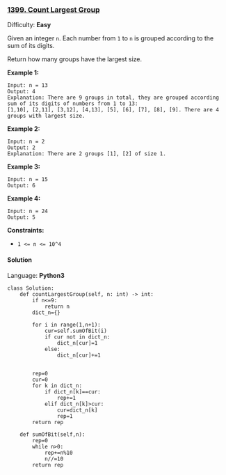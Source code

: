 ### [1399\. Count Largest Group](https://leetcode.com/problems/count-largest-group/)

Difficulty: **Easy**


Given an integer `n`. Each number from `1` to `n` is grouped according to the sum of its digits. 

Return how many groups have the largest size.

**Example 1:**

```
Input: n = 13
Output: 4
Explanation: There are 9 groups in total, they are grouped according sum of its digits of numbers from 1 to 13:
[1,10], [2,11], [3,12], [4,13], [5], [6], [7], [8], [9]. There are 4 groups with largest size.
```

**Example 2:**

```
Input: n = 2
Output: 2
Explanation: There are 2 groups [1], [2] of size 1.
```

**Example 3:**

```
Input: n = 15
Output: 6
```

**Example 4:**

```
Input: n = 24
Output: 5
```

**Constraints:**

*   `1 <= n <= 10^4`


#### Solution

Language: **Python3**

```python3
class Solution:
    def countLargestGroup(self, n: int) -> int:
        if n<=9:
            return n
        dict_n={}
        
        for i in range(1,n+1):
            cur=self.sumOfBit(i)
            if cur not in dict_n:
                dict_n[cur]=1
            else:
                dict_n[cur]+=1
            
        
        rep=0
        cur=0
        for k in dict_n:
            if dict_n[k]==cur:
                rep+=1
            elif dict_n[k]>cur:
                cur=dict_n[k]
                rep=1
        return rep
            
    def sumOfBit(self,n):
        rep=0
        while n>0:
            rep+=n%10
            n//=10
        return rep
```